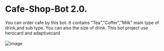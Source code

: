 # Cafe-Shop-Bot 2.0.
You can order cafe by this bot.
It contains "Tea","Coffer","Milk" main type of drink,and sub type.
You can also the size of drink.
This bot project use herocard and adaptivecard
<br/><br/>
![image](https://github.com/oliver1191/Cafe-Shop-Bot/blob/master/Images/Cafe%20Shop%20Bot%202.0.png)
